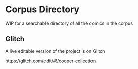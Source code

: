 # Corpus Directory

WIP for a searchable directory of all the comics in the corpus

## Glitch

A live editable version of the project is on Glitch

https://glitch.com/edit/#!/cooper-collection
